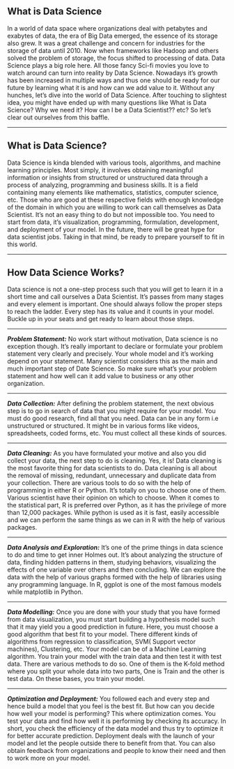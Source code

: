 ## What is Data Science

In a world of data space where organizations deal with petabytes and exabytes of data, the era of Big Data emerged, the essence of its storage also grew. It was a great challenge and concern for industries for the storage of data until 2010. Now when frameworks like Hadoop and others solved the problem of storage, the focus shifted to processing of data. Data Science plays a big role here. All those fancy Sci-fi movies you love to watch around can turn into reality by Data Science. Nowadays it’s growth has been increased in multiple ways and thus one should be ready for our future by learning what it is and how can we add value to it. Without any hunches, let’s dive into the world of Data Science.
After touching to slightest idea, you might have ended up with many questions like What is Data Science? Why we need it? How can I be a Data Scientist?? etc? So let’s clear out ourselves from this baffle.

---

## What is Data Science?
Data Science is kinda blended with various tools, algorithms, and machine learning principles. Most simply, it involves obtaining meaningful information or insights from structured or unstructured data through a process of analyzing, programming and business skills. It is a field containing many elements like mathematics, statistics, computer science, etc. Those who are good at these respective fields with enough knowledge of the domain in which you are willing to work can call themselves as Data Scientist. It’s not an easy thing to do but not impossible too. You need to start from data, it’s visualization, programming, formulation, development, and deployment of your model. In the future, there will be great hype for data scientist jobs. Taking in that mind, be ready to prepare yourself to fit in this world.

---

## How Data Science Works?
Data science is not a one-step process such that you will get to learn it in a short time and call ourselves a Data Scientist. It’s passes from many stages and every element is important. One should always follow the proper steps to reach the ladder. Every step has its value and it counts in your model. Buckle up in your seats and get ready to learn about those steps.

---

***Problem Statement:*** No work start without motivation, Data science is no exception though. It’s really important to declare or formulate your problem statement very clearly and precisely. Your whole model and it’s working depend on your statement. Many scientist considers this as the main and much important step of Date Science. So make sure what’s your problem statement and how well can it add value to business or any other organization.

---

***Data Collection:*** After defining the problem statement, the next obvious step is to go in search of data that you might require for your model. You must do good research, find all that you need. Data can be in any form i.e unstructured or structured. It might be in various forms like videos, spreadsheets, coded forms, etc. You must collect all these kinds of sources.

---

***Data Cleaning:*** As you have formulated your motive and also you did collect your data, the next step to do is cleaning. Yes, it is! Data cleaning is the most favorite thing for data scientists to do. Data cleaning is all about the removal of missing, redundant, unnecessary and duplicate data from your collection. There are various tools to do so with the help of programming in either R or Python. It’s totally on you to choose one of them. Various scientist have their opinion on which to choose. When it comes to the statistical part, R is preferred over Python, as it has the privilege of more than 12,000 packages. While 
python is used as it is fast, easily accessible and we can perform the same things as we can in R with the help of various packages.

---

***Data Analysis and Exploration:*** It’s one of the prime things in data science to do and time to get inner Holmes out. It’s about analyzing the structure of data, finding hidden patterns in them, studying behaviors, visualizing the effects of one variable over others and then concluding. We can explore the data with the help of various graphs formed with the help of libraries using any programming language. In R, ggplot is one of the most famous models while matplotlib in Python.

---

***Data Modelling:*** Once you are done with your study that you have formed from data visualization, you must start building a hypothesis model such that it may yield you a good prediction in future. Here, you must choose a good algorithm that best fit to your model. There different kinds of algorithms from regression to classification, SVM( Support vector machines), Clustering, etc. Your model can be of a Machine Learning algorithm. You train your model with the train data and then test it with test data. There are various methods to do so. One of them is the K-fold method where you split your whole data into two parts, 
One is Train and the other is test data. On these bases, you train your model.

---

***Optimization and Deployment:*** You followed each and every step and hence build a model that you feel is the best fit. But how can you decide how well your model is performing? This where optimization comes. You test your data and find how well it is performing by checking its accuracy. In short, you check the efficiency of the data model and thus try to optimize it for better accurate prediction. Deployment deals with the launch of your model and let the people outside there to benefit from that. You can also obtain feedback from organizations and people to know their need and then to work more on your model.

